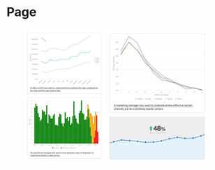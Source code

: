 # Page

<figure><img src="../.gitbook/assets/diff_users.jpeg" alt=""><figcaption></figcaption></figure>
